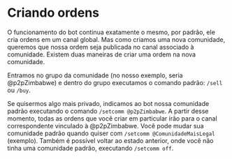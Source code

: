 # Criando ordens

O funcionamento do bot continua exatamente o mesmo, por padrão, ele cria ordens em um canal global. Mas como criamos uma nova comunidade, queremos que nossa ordem seja publicada no canal associado à comunidade. Existem duas maneiras de criar uma ordem na nova comunidade.

Entramos no grupo da comunidade (no nosso exemplo, seria @p2pZimbabwe) e dentro do grupo executamos o comando padrão: `/sell` ou `/buy`.

Se quisermos algo mais privado, indicamos ao bot nossa comunidade padrão executando o comando `/setcomm @p2pZimbabwe`. A partir desse momento, todas as ordens que você criar em particular irão para o canal correspondente vinculado à @p2pZimbabwe. Você pode mudar sua comunidade padrão quando quiser com `/setcomm @ComunidadeMaisLegal` (exemplo). Também é possível voltar ao estado anterior, onde você não tinha uma comunidade padrão, executando `/setcomm off`.
